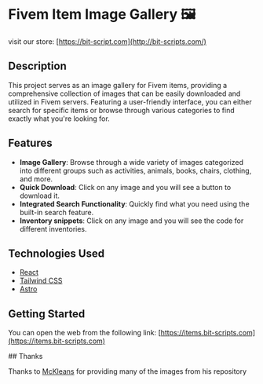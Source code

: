 # Fivem Item Image Gallery 🖼️

visit our store: [https://bit-script.com](http://bit-scripts.com/)

## Description

This project serves as an image gallery for Fivem items, providing a comprehensive collection of images that can be easily downloaded and utilized in Fivem servers. Featuring a user-friendly interface, you can either search for specific items or browse through various categories to find exactly what you're looking for.

## Features

- **Image Gallery**: Browse through a wide variety of images categorized into different groups such as activities, animals, books, chairs, clothing, and more.
- **Quick Download**: Click on any image and you will see a button to download it.
- **Integrated Search Functionality**: Quickly find what you need using the built-in search feature.
- **Inventory snippets**: Click on any image and you will see the code for different inventories.

## Technologies Used

- [React](https://reactjs.org/)
- [Tailwind CSS](https://tailwindcss.com/)
- [Astro](https://astro.build/)

## Getting Started

You can open the web from the following link:
[https://items.bit-scripts.com](https://items.bit-scripts.com)

## Thanks

Thanks to [McKleans](https://github.com/McKleans-Scripts) for providing many of the images from his repository
